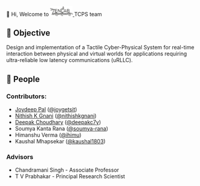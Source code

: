 👋 Hi, Welcome to <a href="https://labs.dese.iisc.ac.in/zenlab/ongoing-projects/tsn/" target="_blank">
<img src="Media\ZENLab_Logo.png" width=60 alt=ZENLab-TCPS />
</a> TCPS team 

## 🎯 Objective
Design and implementation of a Tactile Cyber-Physical System for real-time interaction 
between physical and virtual worlds for applications requiring ultra-reliable low latency communications (uRLLC).


## 👥 People
### Contributors:
  * [Joydeep Pal](joygetsit.github.io/) ([@joygetsit](https://github.com/joygetsit))
  * [Nithish K Gnani](nithishkgnani.github.io/) ([@nithishkgnani](https://github.com/nithishkgnani))
  * [Deepak Choudhary](deepakc7y.github.io/) ([@deepakc7y](https://github.com/deepakc7y))
  * Soumya Kanta Rana ([@soumya-rana](https://github.com/soumya-rana/))
  * Himanshu Verma ([@ihimu](https://github.com/ihimu))
  * Kaushal Mhapsekar ([@kaushal1803](https://github.com/kaushal1803))
### Advisors
  * Chandramani Singh - Associate Professor
  * T V Prabhakar - Principal Research Scientist
